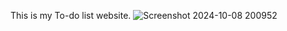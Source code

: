 This is my To-do list website.
![Screenshot 2024-10-08 200952](https://github.com/user-attachments/assets/e79a2432-a9b7-4123-80a6-8527133fccf4)
